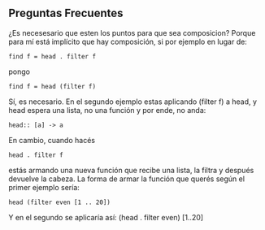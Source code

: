 Preguntas Frecuentes
--------------------

¿Es necesesario que esten los puntos para que sea composicion? Porque para mí está implícito que hay composición, si por ejemplo en lugar de:

`find f = head . filter f`

pongo

`find f = head (filter f)`

<dl>
<di> Sí, es necesario. En el segundo ejemplo estas aplicando (filter f) a head, y head espera una lista, no una función y por ende, no anda:

`head:: [a] -> a`

En cambio, cuando hacés

`head . filter f`

estás armando una nueva función que recibe una lista, la filtra y después devuelve la cabeza. La forma de armar la función que querés según el primer ejemplo sería:

`head (filter even [1 .. 20])`

Y en el segundo se aplicaría así: (head . filter even) \[1..20\]

</dl>

